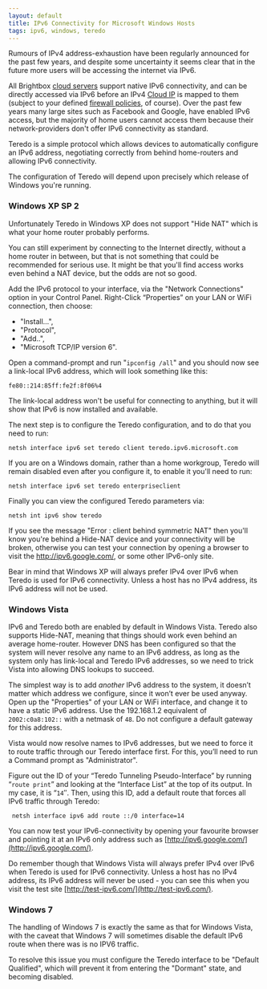 ```yaml
---
layout: default
title: IPv6 Connectivity for Microsoft Windows Hosts
tags: ipv6, windows, teredo
---
```



Rumours of IPv4 address-exhaustion have been regularly announced for the past few years, and despite some uncertainty it seems clear that in the future more users will be accessing the internet via IPv6.

All Brightbox [cloud servers](/docs/reference/cloud-servers/) support native IPv6 connectivity, and can be directly accessed via IPv6 before an IPv4 [Cloud IP](/docs/reference/cloud-ips/) is mapped to them (subject to your defined [firewall policies](/docs/reference/firewall/), of course).  Over the past few years many large sites such as Facebook and Google, have enabled IPv6 access, but the majority of home users cannot access them because their network-providers don't offer IPv6 connectivity as standard.

Teredo is a simple protocol which allows devices to automatically configure an IPv6 address, negotiating correctly from behind home-routers and allowing IPv6 connectivity.

The configuration of Teredo will depend upon precisely which release of Windows you're running.


### Windows XP SP 2

Unfortunately Teredo in Windows XP does not support "Hide NAT" which is what your home router probably performs.

You can still experiment by connecting to the Internet directly, without a home router in between, but that is not something that could be recommended for serious use.  It might be that you'll find access works even behind a NAT device, but the odds are not so good.

Add the IPv6 protocol to your interface, via the "Network Connections" option in your Control Panel.  Right-Click “Properties” on your LAN or WiFi connection, then choose:

* "Install...",
* "Protocol",
* "Add..",
* "Microsoft TCP/IP version 6".

Open a command-prompt and run "`ipconfig /all`" and you should now see a link-local IPv6 address, which will look something like this:

    fe80::214:85ff:fe2f:8f06%4

The link-local address won't be useful for connecting to anything, but it will show that IPv6 is now installed and available.

The next step is to configure the Teredo configuration, and to do that you need to run:

    netsh interface ipv6 set teredo client teredo.ipv6.microsoft.com

If you are on a Windows domain, rather than a home workgroup, Teredo will remain disabled even after you configure it, to enable it you'll need to run:

    netsh interface ipv6 set teredo enterpriseclient

Finally you can view the configured Teredo parameters via:

    netsh int ipv6 show teredo

If you see the message "Error : client behind symmetric NAT" then you'll know you're behind a Hide-NAT device and your connectivity will be broken, otherwise you can test your connection by opening a browser to visit the  http://ipv6.google.com/, or some other IPv6-only site.

Bear in mind that Windows XP will always prefer IPv4 over IPv6 when Teredo is used for IPv6 connectivity.  Unless a host has no IPv4 address, its IPv6 address will not be used.



### Windows Vista


IPv6 and Teredo both are enabled by default in Windows Vista.  Teredo also supports Hide-NAT, meaning that things should work even behind an average home-router.  However DNS has been configured so that the system will never resolve any name to an IPv6 address, as long as the system only has link-local and Teredo IPv6 addresses, so we need to trick Vista into allowing DNS lookups to succeed.

The simplest way is to add _another_ IPv6 address to the system, it doesn’t matter which address we configure, since it won’t ever be used anyway.   Open up the "Properties" of your LAN or WiFi interface, and change it to have a static IPv6 address.  Use the 192.168.1.2 equivalent of `2002:c0a8:102::` with a netmask of `48`. Do not configure a default gateway for this address.

Vista would now resolve names to IPv6 addresses, but we need to force it to route traffic through our Teredo interface first. For this, you’ll need to run a Command prompt as "Administrator".

Figure out the ID of your “Teredo Tunneling Pseudo-Interface” by running “`route print`” and looking at the “Interface List” at the top of its output. In my case, it is “`14`″. Then, using this ID, add a default route that forces all IPv6 traffic through Teredo:

     netsh interface ipv6 add route ::/0 interface=14

You can now test your IPv6-connectivity by opening your favourite browser and pointing it at an IPv6 only address such as [http://ipv6.google.com/](http://ipv6.google.com/).

Do remember though that Windows Vista will always prefer IPv4 over IPv6 when Teredo is used for IPv6 connectivity.   Unless a host has no IPv4 address, its IPv6 address will never be used - you can see this when you visit the test site [http://test-ipv6.com/](http://test-ipv6.com/).




### Windows 7

The handling of Windows 7 is exactly the same as that for Windows Vista, with the caveat that Windows 7 will sometimes disable the default IPv6 route when there was is no IPV6 traffic.

To resolve this issue you must configure the Teredo interface to be "Default Qualified", which will prevent it from entering the "Dormant" state, and becoming disabled.
